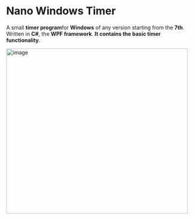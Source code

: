 # Nano Windows Timer
A small **timer program**for **Windows** of any version starting from the **7th**. Written in **C#**, the **WPF framework**. **It contains the basic timer functionality**.

<img width="486" height="443" alt="image" src="https://github.com/user-attachments/assets/da6ee455-aa64-4b12-a3aa-f54eea2d3087" />
